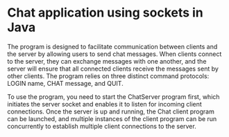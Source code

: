 # Chat application using sockets in Java

The program is designed to facilitate communication between clients and the server by allowing users to send chat messages. When clients connect to the server, they can exchange messages with one another, and the server will ensure that all connected clients receive the messages sent by other clients. The program relies on three distinct command protocols: LOGIN name, CHAT message, and QUIT.

To use the program, you need to start the ChatServer program first, which initiates the server socket and enables it to listen for incoming client connections. Once the server is up and running, the Chat client program can be launched, and multiple instances of the client program can be run concurrently to establish multiple client connections to the server.
